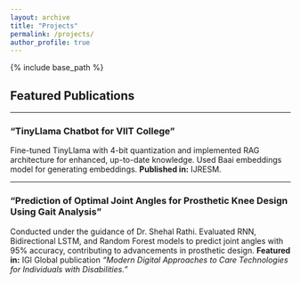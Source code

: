 ```yaml
---
layout: archive
title: "Projects"
permalink: /projects/
author_profile: true
---
```


{% include base_path %}

  <h2>Featured Publications</h2>
  <hr />
  <div class="publication">
    <h3>“TinyLlama Chatbot for VIIT College”</h3>
    <p>
      Fine-tuned TinyLlama with 4-bit quantization and implemented RAG architecture for enhanced, up-to-date knowledge. 
      Used Baai embeddings model for generating embeddings.  
      <strong>Published in:</strong> IJRESM.
    </p>
  </div>
  <hr />
  <div class="publication">
    <h3>“Prediction of Optimal Joint Angles for Prosthetic Knee Design Using Gait Analysis”</h3>
    <p>
      Conducted under the guidance of Dr. Shehal Rathi. Evaluated RNN, Bidirectional LSTM, and Random Forest models to 
      predict joint angles with 95% accuracy, contributing to advancements in prosthetic design.  
      <strong>Featured in:</strong> IGI Global publication 
      <em>“Modern Digital Approaches to Care Technologies for Individuals with Disabilities.”</em>
    </p>
  </div>

